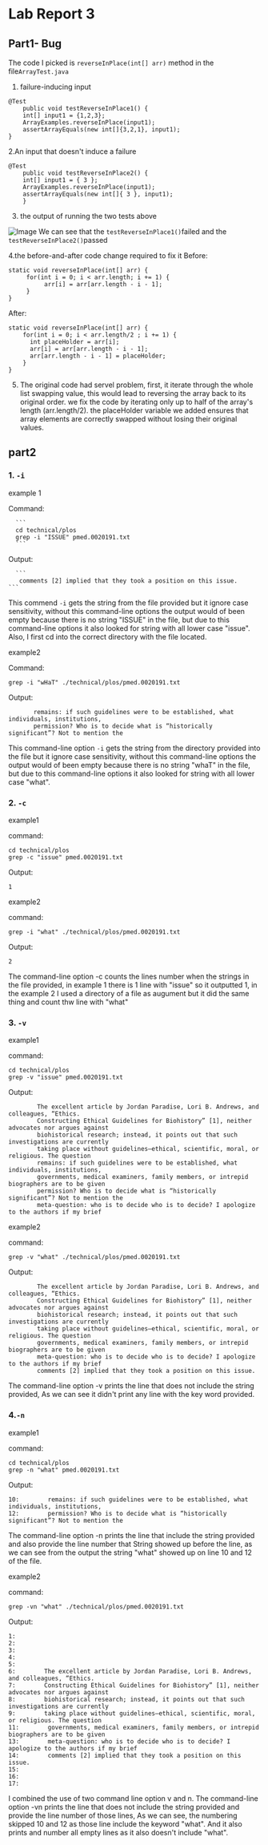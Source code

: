 # Lab Report 3
## Part1- Bug
The code I picked is `reverseInPlace(int[] arr)` method in the file`ArrayTest.java`
1. failure-inducing input
```
@Test 
	public void testReverseInPlace1() {
    int[] input1 = {1,2,3};
    ArrayExamples.reverseInPlace(input1);
    assertArrayEquals(new int[]{3,2,1}, input1);
}
```
2.An input that doesn't induce a failure

```
@Test 
	public void testReverseInPlace2() {
    int[] input1 = { 3 };
    ArrayExamples.reverseInPlace(input1);
    assertArrayEquals(new int[]{ 3 }, input1);
	}
```

3.  the output of running the two tests above

![Image](lab4-1.jpg)
We can see that the `testReverseInPlace1()`failed and the `testReverseInPlace2()`passed

4.the before-and-after code change required to fix it 
Before:
```
static void reverseInPlace(int[] arr) {
     for(int i = 0; i < arr.length; i += 1) {
          arr[i] = arr[arr.length - i - 1];
     }
}
```
After:
```
static void reverseInPlace(int[] arr) {
    for(int i = 0; i < arr.length/2 ; i += 1) {
      int placeHolder = arr[i];
      arr[i] = arr[arr.length - i - 1];
      arr[arr.length - i - 1] = placeHolder;
    }
}
```

5. The original code had servel problem, first, it iterate through the whole list swapping value, this would lead to reversing the array back to its original order. we fix the code by iterating only up to half of the array's length (arr.length/2). the placeHolder variable we added ensures that array elements are correctly swapped without losing their original values.


## part2

### 1. `-i`
   
example 1

Command:
   
      ```
      cd technical/plos
      grep -i "ISSUE" pmed.0020191.txt
      ```
Output:

      ```
       comments [2] implied that they took a position on this issue.
	```
 This commend `-i` gets the string from the file provided but it ignore case sensitivity, without this command-line options the output would of been empty because there is no string "ISSUE" in the file, but due to this command-line options it also looked for string with all lower case "issue". Also, I first cd into the correct directory with the file located.

example2

Command:
```
grep -i "wHaT" ./technical/plos/pmed.0020191.txt
```
Output:
 ```
        remains: if such guidelines were to be established, what individuals, institutions,
        permission? Who is to decide what is “historically significant”? Not to mention the
```
 This command-line option `-i` gets the string from the directory provided into the file but it ignore case sensitivity, without this command-line options the output would of been empty because there is no string "whaT" in the file, but due to this command-line options it also looked for string with all lower case "what".

### 2. `-c`

example1

command:

```
cd technical/plos
grep -c "issue" pmed.0020191.txt
```

Output:

```
1
```

example2

command:

```
grep -i "what" ./technical/plos/pmed.0020191.txt
```

Output:

```
2
```

The command-line option -c counts the lines number when the strings in the file provided, in example 1 there is 1 line with "issue" so it outputted 1, in the example 2 I used a directory of a file as augument but it did the same thing and count thw line with "what"


### 3. `-v`

example1

command:

```
cd technical/plos
grep -v "issue" pmed.0020191.txt
```

Output:

```
        The excellent article by Jordan Paradise, Lori B. Andrews, and colleagues, “Ethics.
        Constructing Ethical Guidelines for Biohistory” [1], neither advocates nor argues against
        biohistorical research; instead, it points out that such investigations are currently
        taking place without guidelines—ethical, scientific, moral, or religious. The question
        remains: if such guidelines were to be established, what individuals, institutions,
        governments, medical examiners, family members, or intrepid biographers are to be given
        permission? Who is to decide what is “historically significant”? Not to mention the
        meta-question: who is to decide who is to decide? I apologize to the authors if my brief
```

example2

command:

```
grep -v "what" ./technical/plos/pmed.0020191.txt
```

Output:

```
        The excellent article by Jordan Paradise, Lori B. Andrews, and colleagues, “Ethics.
        Constructing Ethical Guidelines for Biohistory” [1], neither advocates nor argues against
        biohistorical research; instead, it points out that such investigations are currently
        taking place without guidelines—ethical, scientific, moral, or religious. The question
        governments, medical examiners, family members, or intrepid biographers are to be given
        meta-question: who is to decide who is to decide? I apologize to the authors if my brief
        comments [2] implied that they took a position on this issue.
```

The command-line option -v prints the line that does not include the string provided, As we can see it didn't print any line with the key word provided.

### 4.`-n`

example1

command:

```
cd technical/plos
grep -n "what" pmed.0020191.txt  
```

Output:

```
10:        remains: if such guidelines were to be established, what individuals, institutions,
12:        permission? Who is to decide what is “historically significant”? Not to mention the
```
The command-line option -n prints the line that include the string provided and also provide the line number that String showed up before the line, as we can see from the output the string "what" showed up on line 10 and 12 of the file.


example2

command:

```
grep -vn "what" ./technical/plos/pmed.0020191.txt
```

Output:

```
1:
2:  
3:    
4:      
5:        
6:        The excellent article by Jordan Paradise, Lori B. Andrews, and colleagues, “Ethics.
7:        Constructing Ethical Guidelines for Biohistory” [1], neither advocates nor argues against
8:        biohistorical research; instead, it points out that such investigations are currently
9:        taking place without guidelines—ethical, scientific, moral, or religious. The question
11:        governments, medical examiners, family members, or intrepid biographers are to be given
13:        meta-question: who is to decide who is to decide? I apologize to the authors if my brief
14:        comments [2] implied that they took a position on this issue.
15:      
16:    
17:  
```

I combined the use of two command line option v and n. The command-line option -vn prints the line that does not include the string provided and provide the line number of those lines, As we can see, the numbering skipped 10 and 12 as those line include the keyword "what". And it also prints and number all empty lines as it also doesn't include "what".



  
  
